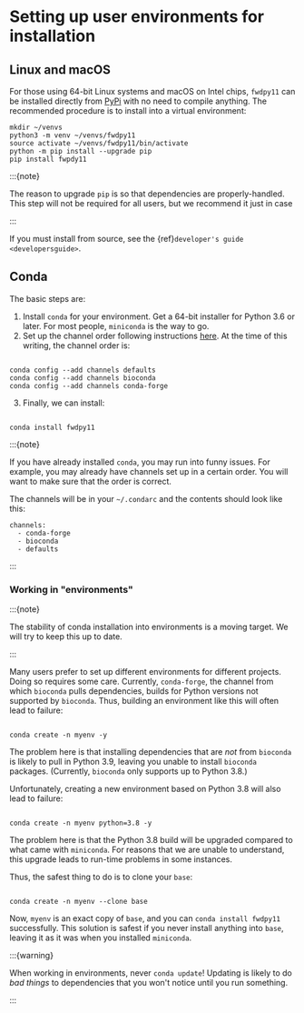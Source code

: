 # Setting up user environments for installation

## Linux and macOS

For those using 64-bit Linux systems and macOS on Intel chips, `fwdpy11` can be installed directly from [PyPi](https://pypy.org) with no need to compile anything.
The recommended procedure is to install into a virtual environment:

```{code-block} bash
mkdir ~/venvs
python3 -m venv ~/venvs/fwdpy11
source activate ~/venvs/fwdpy11/bin/activate
python -m pip install --upgrade pip
pip install fwpdy11
```

:::{note}

The reason to upgrade `pip` is so that dependencies are properly-handled.
This step will not be required for all users, but we recommend it just in case

:::

If you must install from source, see the {ref}`developer's guide <developersguide>`.

## Conda

The basic steps are:

1. Install `conda` for your environment.
   Get a 64-bit installer for Python 3.6 or later.
   For most people, `miniconda` is the way to go.
2. Set up the channel order following instructions [here](<http://bioconda.github.io/user/install.html#set-up-channels>).
   At the time of this writing, the channel order is:

```{code-block} bash

conda config --add channels defaults
conda config --add channels bioconda
conda config --add channels conda-forge

```

3. Finally, we can install:

```{code-block} bash

conda install fwdpy11

```

:::{note}

If you have already installed `conda`, you may run into funny issues.
For example, you may already have channels set up in a certain order.
You will want to make sure that the order is correct.

The channels will be in your `~/.condarc` and the contents should look like this:

```
channels:
  - conda-forge
  - bioconda
  - defaults
```

:::

### Working in "environments"

:::{note}

The stability of conda installation into environments is a moving target.
We will try to keep this up to date.

:::

Many users prefer to set up different environments for different projects.
Doing so requires some care.
Currently, `conda-forge`, the channel from which `bioconda` pulls dependencies, builds for Python versions not supported by `bioconda`.
Thus, building an environment like this will often lead to failure:

```{code-block} bash

conda create -n myenv -y

```

The problem here is that installing dependencies that are *not* from `bioconda` is likely to pull in Python 3.9, leaving you unable to install `bioconda` packages.
(Currently, `bioconda` only supports up to Python 3.8.)

Unfortunately, creating a new environment based on Python 3.8 will also lead to failure:

```{code-block} bash

conda create -n myenv python=3.8 -y

```

The problem here is that the Python 3.8 build will be upgraded compared to what came with `miniconda`.
For reasons that we are unable to understand, this upgrade leads to run-time problems in some instances.

Thus, the safest thing to do is to clone your `base`:

```{code-block} bash

conda create -n myenv --clone base

```

Now, `myenv` is an exact copy of `base`, and you can `conda install fwdpy11` successfully.
This solution is safest if you never install anything into `base`, leaving it as it was when you installed `miniconda`.

:::{warning}

When working in environments, never `conda update`!
Updating is likely to do *bad things* to dependencies that you won't notice until you run something.

:::
